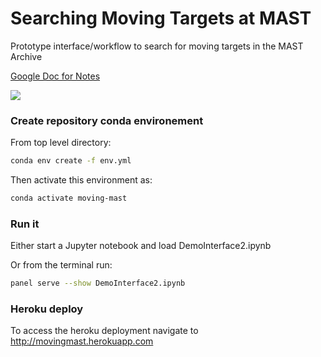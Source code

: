 # Searching Moving Targets at MAST

Prototype interface/workflow to search for moving targets in the MAST Archive

[Google Doc for Notes](https://docs.google.com/document/d/1qwf77xCSwzWCMoCR8HzkH3T0KvMJAZAH9Ra805c5s20)

![](https://img.shields.io/badge/Made%20at-%23AstroHackWeek-8063d5.svg?style=flat)

### Create repository conda environement

From top level directory:

```bash
conda env create -f env.yml
```

Then activate this environment as:

```bash
conda activate moving-mast
```

### Run it

Either start a Jupyter notebook and load DemoInterface2.ipynb

Or from the terminal run:
```bash
panel serve --show DemoInterface2.ipynb
```

### Heroku deploy

To access the heroku deployment navigate to http://movingmast.herokuapp.com
